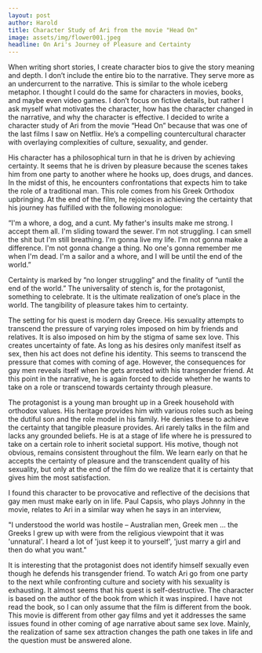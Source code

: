 ```yaml
---
layout: post
author: Harold
title: Character Study of Ari from the movie "Head On"
image: assets/img/flower001.jpeg
headline: On Ari's Journey of Pleasure and Certainty
---
```


When writing short stories, I create character bios to give the story meaning and depth. I don’t include the entire bio to the narrative. They serve more as an undercurrent to the narrative. This is similar to the whole iceberg metaphor. I thought I could do the same for characters in movies, books, and maybe even video games. I don’t focus on fictive details, but rather I ask myself what motivates the character, how has the character changed in the narrative, and why the character is effective. I decided to write a character study of Ari from the movie “Head On” because that was one of the last films I saw on Netflix. He’s a compelling countercultural character with overlaying complexities of culture, sexuality, and gender. 

His character has a philosophical turn in that he is driven by achieving certainty. It seems that he is driven by pleasure because the scenes takes him from one party to another where he hooks up, does drugs, and dances. In the midst of this, he encounters confrontations that expects him to take the role of a traditional man. This role comes from his Greek Orthodox upbringing. At the end of the film, he rejoices in achieving the certainty that his journey has fulfilled with the following monologue:  

“I'm a whore, a dog, and a cunt. My father's insults make me strong. I accept them all. I'm sliding toward the sewer. I'm not struggling. I can smell the shit but I'm still breathing. I'm gonna live my life. I'm not gonna make a difference. I'm not gonna change a thing. No one's gonna remember me when I'm dead. I'm a sailor and a whore, and I will be until the end of the world.”   

Certainty is marked by “no longer struggling” and the finality of “until the end of the world.” The universality of stench is, for the protagonist, something to celebrate. It is the ultimate realization of one’s place in the world. The tangibility of pleasure takes him to certainty. 

The setting for his quest is modern day Greece. His sexuality attempts to transcend the pressure of varying roles imposed on him by friends and relatives. It is also imposed on him by the stigma of same sex love. This creates uncertainty of fate. As long as his desires only manifest itself as sex, then his act does not define his identity. This seems to transcend the pressure that comes with coming of age. However, the consequences for gay men reveals itself when he gets arrested with his transgender friend. At this point in the narrative, he is again forced to decide whether he wants to take on a role or transcend towards certainty through pleasure. 

The protagonist is a young man brought up in a Greek household with orthodox values. His heritage provides him with various roles such as being the dutiful son and the role model in his family. He denies these to achieve the certainty that tangible pleasure provides. Ari rarely talks in the film and lacks any grounded beliefs. He is at a stage of life where he is pressured to take on a certain role to inherit societal support. His motive, though not obvious, remains consistent throughout the film. We learn early on that he accepts the certainty of pleasure and the transcendent quality of his sexuality, but only at the end of the film do we realize that it is certainty that gives him the most satisfaction. 

I found this character to be provocative and reflective of the decisions that gay men must make early on in life. Paul Capsis, who plays Johnny in the movie, relates to Ari in a similar way when he says in an interview, 

"I understood the world was hostile – Australian men, Greek men … the Greeks I grew up with were from the religious viewpoint that it was 'unnatural'. I heard a lot of 'just keep it to yourself', 'just marry a girl and then do what you want."

It is interesting that the protagonist does not identify himself sexually even though he defends his transgender friend. To watch Ari go from one party to the next while confronting culture and society with his sexuality is exhausting. It almost seems that his quest is self-destructive. The character is based on the author of the book from which it was inspired. I have not read the book, so I can only assume that the film is different from the book. This movie is different from other gay films and yet it addresses the same issues found in other coming of age narrative about same sex love. Mainly, the realization of same sex attraction changes the path one takes in life and the question must be answered alone.  

